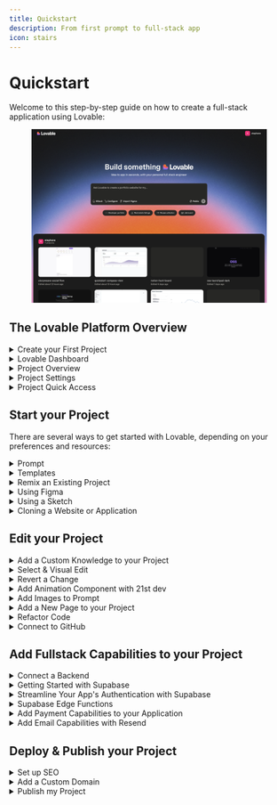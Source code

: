 ```yaml
---
title: Quickstart
description: From first prompt to full-stack app
icon: stairs
---
```


# Quickstart

Welcome to this step-by-step guide on how to create a full-stack application using Lovable:

<figure><img src="../images/lovable-dashboard.png" alt="Lovable Dashboard Pn"><figcaption></figcaption></figure>

## The Lovable Platform Overview

<details>

<summary>Create your First Project</summary>

#### Step 1

To get started, head over to [lovable.dev](https://lovable.dev) and create an account.

#### Step 2

Once registered, you'll be able to create your first project.

#### Step 3

Simply enter an initial prompt to kick things off, and Lovable will do the rest! This is the **starting block** for any project in Lovable, where you can bring your ideas to life instantly.

```
    <figure><img src="/images/lovable-prompting.png" alt=""><figcaption></figcaption></figure>
```

</details>

<details>

<summary>Lovable Dashboard</summary>

```
At Lovable, simplicity is key:

- [**Here**](https://lovable.dev/) **you kickstart your project** with a single prompt.
- **Explore all projects**, including the latest and featured ones.
- **Jumpstart with a template** from our curated selection.
- **Personalize your experience** by viewing and editing your profile.
- [**Manage your account**](https://lovable.dev/settings) to check monthly credits and adjust settings.
- **Experiment with** [**Labs**](https://lovable.dev/settings/account) **features** like Chat mode—toggle them on or off.
- [**Upgrade or downgrade**](https://lovable.dev/settings/plans) **your plan** seamlessly.
```

</details>

<details>

<summary>Project Overview</summary>

```
At Lovable, every project follows a structured workflow:

- **Edit with ease** using a chat-based interface.
- **Attach images** for precision edits and inspiration.
- **Select and visually edit components** for a seamless design experience.
- **Switch effortlessly** between edit mode and chat mode.
- **Track changes** with version history and restore any previous version.
- **Navigate through pages** of your project with ease.
- **Enable remixing** or rename your project as needed.
- **Integrate with Supabase** for backend capabilities.
- **Collaborate via GitHub** to edit and manage your code.
- **Publish, deploy, and share** your project with a preview link (remember to re-publish after changes).
- **Toggle between web and mobile view** for responsive design.
- **Refresh the preview modal** to see updates instantly.
- **Open your project directly** using the preview link.
```

</details>

<details>

<summary>Project Settings</summary>

Every project’s settings empower you to:

```
- **View key project details** like total edits and creation date.
- **Set up custom knowledge** to tailor your project’s context.
- **Connect to a GitHub repository** for seamless collaboration.
- **Adjust project visibility** from public to private.
- **Manage the badge display** (available for paid plans only).
- **Rename your project** anytime.
- **Delete your project** (⚠️ Danger Zone).
```

</details>

<details>

<summary>Project Quick Access</summary>

You can always quickly access:

```
- **Dashboard** for an overview of your projects.
- **Account settings** to manage your profile and preferences.
- **Documentation, Feedback Portal, and Support** for guidance and assistance.
- **Log out** securely from your Lovable account.
```

</details>

## Start your Project

There are several ways to get started with Lovable, depending on your preferences and resources:

<details>

<summary>Prompt</summary>

Lovable’s prompt-based system makes app creation simple.

```
- Just describe what you want to build in the prompt box.
- The more specific you are, the better the results.
- Start with clear and detailed prompts.
- You can refine and adjust your project as you go.

```

</details>

<details>

<summary>Templates</summary>

#### Step 1

Lovable offers [templates](https://lovable.dev/templates) to help you get started quickly on popular project types, such as dashboards, e-commerce sites, or social apps, for a quick setup.

#### Step 2

Once the template loads, use prompts to adjust features, add new elements, or fine-tune the design to match your vision.

</details>

<details>

<summary>Remix an Existing Project</summary>

```
You can remix an existing public project or one of your own. Remixing allows you to reuse the current state of a project as a starting point and build upon it. It’s a great way to explore new ideas, make adjustments, or iterate with different changes while preserving the original version.

```

</details>

<details>

<summary>Using Figma</summary>

If you have a design in Figma,

```
1. **Using screenshots:** Take a screenshot of any part of it. You can paste the screenshot directly into Lovable or drag-and-drop the image file. Once you press Enter, Lovable will convert your design into functional code.
2. **Using Builder.io integration:** First, structure your Figma design using Auto-Layout and clear layer naming. Then, open the Builder.io plugin in Figma, select your design, and click "Open in Lovable" to generate a fully functional app. [More information here.](https://lovable.dev/blog/2025-01-22-figma-to-lovable-builder-io-native-integration)
```

</details>

<details>

<summary>Using a Sketch</summary>

#### Step 1

Use [**Excalidraw**](https://excalidraw.com/) or any similar tool to sketch your UI.

#### Step 2

Take a screenshot of your drawing, then paste or drag-and-drop it into Lovable.

#### Step 3

The platform will transform your sketch into working code.

```
[More information here.](https://www.youtube.com/watch?v=c0zhLzcVJRI)
```

</details>

<details>

<summary>Cloning a Website or Application</summary>

If you want to replicate an existing webpage,

#### Step 1

Take a screenshot using shortcuts like _Cmd+Shift+4_ on Mac or tools like the [GoFullPage Chrome Extension](https://chromewebstore.google.com/detail/gofullpage-full-page-scre/fdpohaocaechififmbbbbbknoalclacl).

#### Step 2

Paste or drag the screenshot into Lovable

#### Step 3

Lovable will recreate the structure of the webpage in your project.

```
[More information here.](https://www.youtube.com/watch?v=tYDqBMilHkM)
```

</details>

## Edit your Project

<details>

<summary>Add a Custom Knowledge to your Project</summary>

The \[Knowledge Base]\(https://docs.lovable.dev/features/precision-edit#knowledge-files) in Lovable acts as your project's \*\*blueprint\*\*, organizing functionality, design, and goals in one place.

```
<figure><img src="/knowledge-project-lovable.png" alt="Screenshot2025 04 23at8 16 42PM Pn"><figcaption></figcaption></figure>

Follow these steps to set up and manage it effectively.

```

#### Step 1

Go to the **Knowledge Base** section in your dashboard.

#### Step 2

Click **"Add Entry"** and categorize them under:

```
    - 📌 **Project Overview** – Define objectives and scope.
    - 🚀 **Key Features** – List core functionalities.
    - 🎨 **Design Guidelines** – Document UI/UX principles.

    This helps maintain consistency in outputs.
```

#### Step 3

**Keep It Updated:** Regularly review and **update entries** as your project evolves. This ensures the **development stays on track**.

</details>

<details>

<summary>Select &#x26; Visual Edit</summary>

\[Visual Edits]\(https://docs.lovable.dev/features/precision-edit#visual-edits) allows AI-driven development with Tailwind-native visual controls for easy refinement.

</details>

<details>

<summary>Revert a Change</summary>

Speed matters when building AI-driven apps, but so do stability and control. That’s why we’ve upgraded versioning to make tracking changes effortless.

```
<figure><img src="/images/versioningcopy2.png" alt=""><figcaption></figcaption></figure>

```

#### Restore Past Versions Instantly

If you want to go back to a previous version of your app, click 'restore' on the version you want to revert to.

#### Bookmark Key Edits

Keep your work organized by bookmarking important edits, making it easy to find and revisit them later.

<figure><img src="../images/restore.png" alt=""><figcaption></figcaption></figure>

#### Intuitive Version History

The history panel now works like Google Docs, making tracking changes easier.

<figure><img src="../images/history.png" alt=""><figcaption></figcaption></figure>

```
    <figure><img src="/images/redesign-history.jpeg" alt=""><figcaption></figcaption></figure>
```

</details>

<details>

<summary>Add Animation Component with 21st dev</summary>



</details>

<details>

<summary>Add Images to Prompt</summary>

Attach images directly to the chat to add context to your prompts. This makes it easier to illustrate ideas or concepts that are better shown than described.

</details>

<details>

<summary>Add a New Page to your Project</summary>



</details>

<details>

<summary>Refactor Code</summary>



</details>

<details>

<summary>Connect to GitHub</summary>

Integrate your project with GitHub to iterate on your application seamlessly. You can make code changes in GitHub or your preferred IDE while keeping everything in sync with Lovable.

```
[More information here](https://docs.lovable.dev/integrations/git-integration).
```

</details>

## Add Fullstack Capabilities to your Project

<details>

<summary>Connect a Backend</summary>

Supabase is a backend-as-a-service platform that integrates smoothly with Lovable to add powerful backend capabilities to your application.

#### Set Up Supabase

Create an account on [Supabase](https://supabase.com/) and create a new project.

#### Link to Lovable

In Lovable, go to **Settings -> Connect Supabase** and follow the steps.

#### Manage Data

Set up tables, manage user data, and configure email notifications.

</details>

<details>

<summary>Getting Started with Supabase</summary>

After setting up your Supabase project, you'll need to connect it to your Lovable project. This connection enables Lovable to leverage Supabase's backend services seamlessly.

</details>

<details>

<summary>Streamline Your App's Authentication with Supabase</summary>

Implementing secure authentication is crucial for any application. With Lovable's AI form builder and Supabase integration, you can effortlessly create robust login and sign-up forms.

```
Here's a step-by-step guide:

```

#### Create a Supabase Account

* Visit [Supabase](https://supabase.com/) and sign up.​\
  \- Access the dashboard to manage your projects and databases.​

#### Integrate Supabase with Lovable

* In Lovable, navigate to the integration settings.​\
  \- Input your Supabase project URL and API keys to establish a connection.

#### Design Authentication Forms with Lovable

* Use Lovable's AI form builder to craft intuitive login and sign-up forms.​\
  \- Customize the UI to align with your application's branding.

#### Implement Authentication Workflows

* Set up Supabase Edge Functions to handle tasks like token validation and user sessions.\
  \- Ensure secure storage of user credentials and manage session persistence.

#### Enable Email Verification

* Configure Supabase to send verification emails upon user registration.​\
  \- This adds an extra layer of security by confirming user identities.

#### Test and Deploy

*   Thoroughly test the authentication flows to ensure seamless user experiences.​\
    \- Once satisfied, deploy your application with confidence.

    [More information on Supabase here.](https://docs.lovable.dev/integrations/supabase)

</details>

<details>

<summary>Supabase Edge Functions</summary>

Enhance your app with Supabase Edge Functions, enabling AI features, payments, and email integration with ease. Follow this guide to build your first full-stack app on Lovable:

```
You can add AI capabilities to your application, for example:

- [OpenAI](https://www.youtube.com/watch?v=jUwXTviRhhM)
- [Gemini](https://www.youtube.com/watch?v=sgnBMD8jGWU)
- [Groq](https://www.youtube.com/watch?v=S0k8FOmqjog)
```

</details>

<details>

<summary>Add Payment Capabilities to your Application</summary>

There are many ways to connect Stripe to Lovable, but the most straight-forward way is to utilize Stripe's built in payment links. \[Use this resource to make sure you get this right\\!]\(https://docs.lovable.dev/tips-tricks/setting-up-payments)

</details>

<details>

<summary>Add Email Capabilities with Resend</summary>



</details>

## Deploy & Publish your Project

<details>

<summary>Set up SEO</summary>

You can check \[this section of the documentation]\(https://docs.lovable.dev/tips-tricks/seo) to ensure all SEO capabilities are properly enabled.

</details>

<details>

<summary>Add a Custom Domain</summary>

You can add a custom domain using:

```
- Entri (native to Lovable)
- Netlify
- Vercel
- Namecheap

You can check [this section of the documentation](https://docs.lovable.dev/tips-tricks/custom-domain) for more information.
```

</details>

<details>

<summary>Publish my Project</summary>

When your project is ready, publish it to generate a shareable URL. This makes it easy to showcase your application or share it with collaborators and stakeholders.

```
You can refer to [this section of the documentation](https://docs.lovable.dev/features/deploy) for more information.
```

</details>
